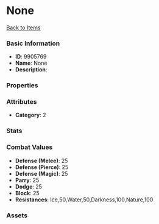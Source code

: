 # None



[Back to Items](../items.md)

### Basic Information

- **ID**: 9905769
- **Name**: None
- **Description**: 

### Properties


### Attributes

- **Category**: 2

### Stats


### Combat Values

- **Defense (Melee)**: 25
- **Defense (Pierce)**: 25
- **Defense (Magic)**: 25
- **Parry**: 25
- **Dodge**: 25
- **Block**: 25
- **Resistances**: Ice,50,Water,50,Darkness,100,Nature,100

### Assets


